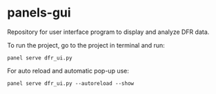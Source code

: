 # panels-gui
Repository for user interface program to display and analyze DFR data.

To run the project, go to the project in terminal and run:
```
panel serve dfr_ui.py
```
For auto reload and automatic pop-up use:
```
panel serve dfr_ui.py --autoreload --show
```
